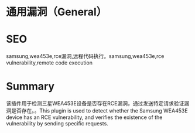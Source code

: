 # 通用漏洞（General）
# SEO
samsung,wea453e,rce漏洞,远程代码执行。samsung,wea453e,rce vulnerability,remote code execution
# Summary
该插件用于检测三星WEA453E设备是否存在RCE漏洞，通过发送特定请求验证漏洞是否存在。。This plugin is used to detect whether the Samsung WEA453E device has an RCE vulnerability, and verifies the existence of the vulnerability by sending specific requests.

